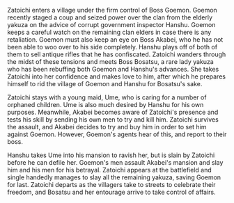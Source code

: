Zatoichi enters a village under the firm control of Boss Goemon. Goemon recently staged a coup and seized power over the clan from the elderly yakuza on the advice of corrupt government inspector Hanshu. Goemon keeps a careful watch on the remaining clan elders in case there is any retaliation. Goemon must also keep an eye on Boss Akabei, who he has not been able to woo over to his side completely. Hanshu plays off of both of them to sell antique rifles that he has confiscated. Zatoichi wanders through the midst of these tensions and meets Boss Bosatsu, a rare lady yakuza who has been rebuffing both Goemon and Hanshu's advances. She takes Zatoichi into her confidence and makes love to him, after which he prepares himself to rid the village of Goemon and Hanshu for Bosatsu's sake.

Zatoichi stays with a young maid, Ume, who is caring for a number of orphaned children. Ume is also much desired by Hanshu for his own purposes. Meanwhile, Akabei becomes aware of Zatoichi's presence and tests his skill by sending his own men to try and kill him. Zatoichi survives the assault, and Akabei decides to try and buy him in order to set him against Goemon. However, Goemon's agents hear of this, and report to their boss.

Hanshu takes Ume into his mansion to ravish her, but is slain by Zatoichi before he can defile her. Goemon's men assault Akabei's mansion and slay him and his men for his betrayal. Zatoichi appears at the battlefield and single handedly manages to slay all the remaining yakuza, saving Goemon for last. Zatoichi departs as the villagers take to streets to celebrate their freedom, and Bosatsu and her entourage arrive to take control of affairs.